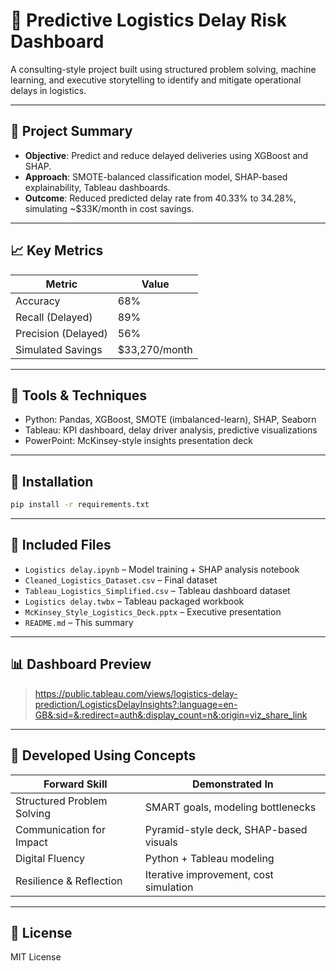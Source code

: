 
# 🚚 Predictive Logistics Delay Risk Dashboard

A consulting-style project built using structured problem solving, machine learning, and executive storytelling to identify and mitigate operational delays in logistics.

---

## 🎯 Project Summary

- **Objective**: Predict and reduce delayed deliveries using XGBoost and SHAP.
- **Approach**: SMOTE-balanced classification model, SHAP-based explainability, Tableau dashboards.
- **Outcome**: Reduced predicted delay rate from 40.33% to 34.28%, simulating ~$33K/month in cost savings.

---

## 📈 Key Metrics

| Metric               | Value         |
|----------------------|---------------|
| Accuracy             | 68%           |
| Recall (Delayed)     | 89%           |
| Precision (Delayed)  | 56%           |
| Simulated Savings    | $33,270/month |

---

## 🧠 Tools & Techniques

- Python: Pandas, XGBoost, SMOTE (imbalanced-learn), SHAP, Seaborn
- Tableau: KPI dashboard, delay driver analysis, predictive visualizations
- PowerPoint: McKinsey-style insights presentation deck

---

## 🔧 Installation

```bash
pip install -r requirements.txt
```

---

## 📁 Included Files

- `Logistics delay.ipynb` – Model training + SHAP analysis notebook
- `Cleaned_Logistics_Dataset.csv` – Final dataset
- `Tableau_Logistics_Simplified.csv` – Tableau dashboard dataset
- `Logistics delay.twbx` – Tableau packaged workbook
- `McKinsey_Style_Logistics_Deck.pptx` – Executive presentation
- `README.md` – This summary

---

## 📊 Dashboard Preview

> https://public.tableau.com/views/logistics-delay-prediction/LogisticsDelayInsights?:language=en-GB&:sid=&:redirect=auth&:display_count=n&:origin=viz_share_link

---

## 🧭 Developed Using Concepts

| Forward Skill              | Demonstrated In                          |
|----------------------------|-------------------------------------------|
| Structured Problem Solving | SMART goals, modeling bottlenecks         |
| Communication for Impact   | Pyramid-style deck, SHAP-based visuals    |
| Digital Fluency            | Python + Tableau modeling                 |
| Resilience & Reflection    | Iterative improvement, cost simulation    |

---

## 🪪 License

MIT License
